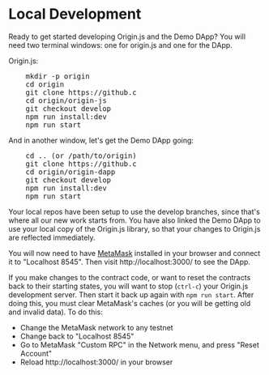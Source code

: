 # Local Development

Ready to get started developing Origin.js and the Demo DApp? You will need two terminal windows: one for origin.js and one for the DApp.

Origin.js:

<pre style="margin-right: 50%; float:none; width: inherit; margin-bottom: 10px">
    mkdir -p origin
    cd origin
    git clone https://github.com/OriginProtocol/origin.git
    cd origin/origin-js
    git checkout develop
    npm run install:dev
    npm run start
</pre>

And in another window, let's get the Demo DApp going:

<pre style="margin-right: 50%; float:none; width: inherit; margin-bottom: 10px">
    cd .. (or /path/to/origin)
    git clone https://github.com/OriginProtocol/origin.git
    cd origin/origin-dapp
    git checkout develop
    npm run install:dev
    npm run start
</pre>

Your local repos have been setup to use the develop branches, since that's where all our new work starts from. You have also linked the Demo DApp to use your local copy of the Origin.js library, so that your changes to Origin.js are reflected immediately.

You will now need to have [MetaMask](https://metamask.io/) installed in your browser and connect it to "Localhost 8545". Then visit http://localhost:3000/ to see the DApp.

If you make changes to the contract code, or want to reset the contracts back to their starting states, you will want to stop (`ctrl-c`) your Origin.js development server. Then start it back up again with `npm run start`. After doing this, you must clear MetaMask's caches (or you will be getting old and invalid data). To do this:

- Change the MetaMask network to any testnet
- Change back to "Localhost 8545"
- Go to MetaMask "Custom RPC" in the Network menu, and press "Reset Account"
- Reload http://localhost:3000/ in your browser
